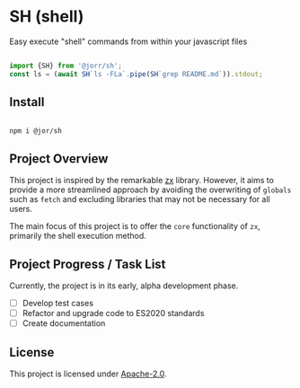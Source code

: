 # SH (shell)

Easy execute "shell" commands from within your javascript files

```javascript

import {SH} from '@jorr/sh';
const ls = (await SH`ls -FLa`.pipe(SH`grep README.md`)).stdout;

```

## Install

```bash

npm i @jor/sh

```

## Project Overview

This project is inspired by the remarkable [zx](https://github.com/google/zx) library. 
However, it aims to provide a more streamlined approach by avoiding the overwriting of `globals` such as `fetch` and excluding libraries that may not be necessary for all users.

The main focus of this project is to offer the `core` functionality of `zx`, primarily the shell execution method.

## Project Progress / Task List

Currently, the project is in its early, alpha development phase.

- [ ] Develop test cases
- [ ] Refactor and upgrade code to ES2020 standards
- [ ] Create documentation

## License

This project is licensed under [Apache-2.0](LICENSE.txt).
